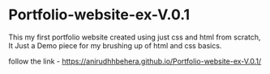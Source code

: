 # Portfolio-website-ex-V.0.1
This my first portfolio website created using just css and html from scratch, It Just a Demo piece for my brushing up of html and css basics.

follow the link - https://anirudhhbehera.github.io/Portfolio-website-ex-V.0.1/

